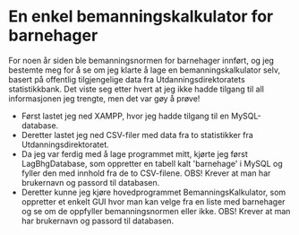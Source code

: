 # En enkel bemanningskalkulator for barnehager
For noen år siden ble bemanningsnormen for barnehager innført, og jeg bestemte meg for å se om jeg klarte å lage en bemanningskalkulator selv, basert på offentlig tilgjengelige data fra Utdanningsdirektoratets statistikkbank. Det viste seg etter hvert at jeg ikke hadde tilgang til all informasjonen jeg trengte, men det var gøy å prøve!

* Først lastet jeg ned XAMPP, hvor jeg hadde tilgang til en MySQL-database. 
* Deretter lastet jeg ned CSV-filer med data fra to statistikker fra Utdanningsdirektoratet. 
* Da jeg var ferdig med å lage programmet mitt, kjørte jeg først LagBhgDatabase, som oppretter en tabell kalt 'barnehage' i MySQL og fyller den med innhold fra de to CSV-filene. OBS! Krever at man har brukernavn og passord til databasen.
* Deretter kunne jeg kjøre hovedprogrammet BemanningsKalkulator, som oppretter et enkelt GUI hvor man kan velge fra en liste med barnehager og se om de oppfyller bemanningsnormen eller ikke. OBS! Krever at man har brukernavn og passord til databasen.


